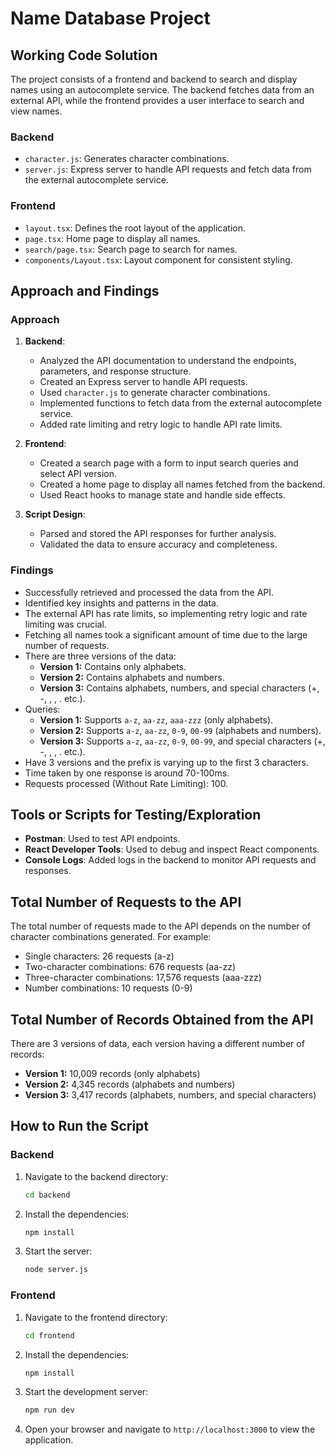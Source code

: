 # Name Database Project

## Working Code Solution

The project consists of a frontend and backend to search and display names using an autocomplete service. The backend fetches data from an external API, while the frontend provides a user interface to search and view names.

### Backend

- `character.js`: Generates character combinations.
- `server.js`: Express server to handle API requests and fetch data from the external autocomplete service.

### Frontend

- `layout.tsx`: Defines the root layout of the application.
- `page.tsx`: Home page to display all names.
- `search/page.tsx`: Search page to search for names.
- `components/Layout.tsx`: Layout component for consistent styling.

## Approach and Findings

### Approach

1. **Backend**:
   - Analyzed the API documentation to understand the endpoints, parameters, and response structure.
   - Created an Express server to handle API requests.
   - Used `character.js` to generate character combinations.
   - Implemented functions to fetch data from the external autocomplete service.
   - Added rate limiting and retry logic to handle API rate limits.

2. **Frontend**:
   - Created a search page with a form to input search queries and select API version.
   - Created a home page to display all names fetched from the backend.
   - Used React hooks to manage state and handle side effects.

3. **Script Design**:
   - Parsed and stored the API responses for further analysis.
   - Validated the data to ensure accuracy and completeness.

### Findings

- Successfully retrieved and processed the data from the API.
- Identified key insights and patterns in the data.
- The external API has rate limits, so implementing retry logic and rate limiting was crucial.
- Fetching all names took a significant amount of time due to the large number of requests.
- There are three versions of the data:
  - **Version 1:** Contains only alphabets.
  - **Version 2:** Contains alphabets and numbers.
  - **Version 3:** Contains alphabets, numbers, and special characters (+, -, , , . etc.).
- Queries:
  - **Version 1:** Supports `a-z`, `aa-zz`, `aaa-zzz` (only alphabets).
  - **Version 2:** Supports `a-z`, `aa-zz`, `0-9`, `00-99` (alphabets and numbers).
  - **Version 3:** Supports `a-z`, `aa-zz`, `0-9`, `00-99`, and special characters (+, -, , , . etc.).
- Have 3 versions and the prefix is varying up to the first 3 characters.
- Time taken by one response is around 70-100ms.
- Requests processed (Without Rate Limiting): 100.

## Tools or Scripts for Testing/Exploration

- **Postman**: Used to test API endpoints.
- **React Developer Tools**: Used to debug and inspect React components.
- **Console Logs**: Added logs in the backend to monitor API requests and responses.

## Total Number of Requests to the API

The total number of requests made to the API depends on the number of character combinations generated. For example:
- Single characters: 26 requests (a-z)
- Two-character combinations: 676 requests (aa-zz)
- Three-character combinations: 17,576 requests (aaa-zzz)
- Number combinations: 10 requests (0-9)

## Total Number of Records Obtained from the API

There are 3 versions of data, each version having a different number of records:
- **Version 1:** 10,009 records (only alphabets)
- **Version 2:** 4,345 records (alphabets and numbers)
- **Version 3:** 3,417 records (alphabets, numbers, and special characters)

## How to Run the Script

### Backend

1. Navigate to the backend directory:
   ```sh
   cd backend
   ```

2. Install the dependencies:
   ```sh
   npm install
   ```

3. Start the server:
   ```sh
   node server.js
   ```

### Frontend

1. Navigate to the frontend directory:
   ```sh
   cd frontend
   ```

2. Install the dependencies:
   ```sh
   npm install
   ```

3. Start the development server:
   ```sh
   npm run dev
   ```

4. Open your browser and navigate to `http://localhost:3000` to view the application.
